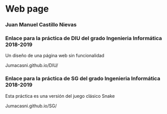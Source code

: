 # Web page

### Juan Manuel Castillo Nievas

### Enlace para la práctica de DIU del grado Ingenieria Informática 2018-2019

Un diseño de una página web sin funcionalidad

Jumacasni.github.io/DIU/

### Enlace para la práctica de SG del grado Ingenieria Informática 2018-2019

Esta práctica es una versión del juego clásico Snake

Jumacasni.github.io/SG/

